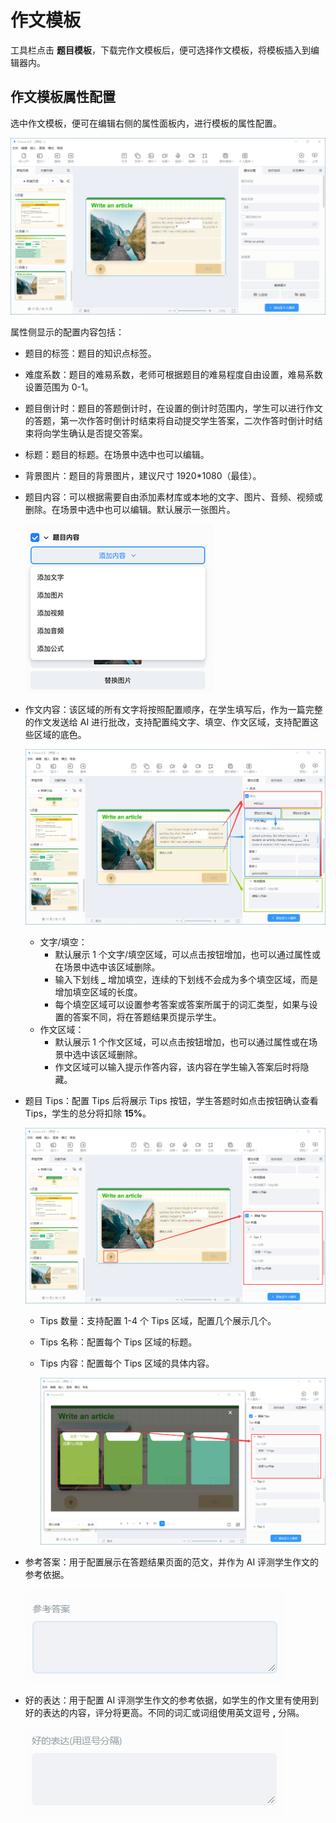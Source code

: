# 作文模板

工具栏点击 **题目模板**，下载完作文模板后，便可选择作文模板，将模板插入到编辑器内。

## 作文模板属性配置

选中作文模板，便可在编辑右侧的属性面板内，进行模板的属性配置。

![作文模板](img/writting.png)

属性侧显示的配置内容包括：

- 题目的标签：题目的知识点标签。
- 难度系数：题目的难易系数，老师可根据题目的难易程度自由设置，难易系数设置范围为 0-1。
- 题目倒计时：题目的答题倒计时，在设置的倒计时范围内，学生可以进行作文的答题，第一次作答时倒计时结束将自动提交学生答案，二次作答时倒计时结束将向学生确认是否提交答案。
- 标题：题目的标题。在场景中选中也可以编辑。
- 背景图片：题目的背景图片，建议尺寸 1920*1080（最佳）。
- 题目内容：可以根据需要自由添加素材库或本地的文字、图片、音频、视频或删除。在场景中选中也可以编辑。默认展示一张图片。

    ![添加内容](../choice_general/img/add.png)

- 作文内容：该区域的所有文字将按照配置顺序，在学生填写后，作为一篇完整的作文发送给 AI 进行批改，支持配置纯文字、填空、作文区域，支持配置这些区域的底色。

    ![作文内容](img/writting_2.png)

    - 文字/填空：
        - 默认展示 1 个文字/填空区域，可以点击按钮增加，也可以通过属性或在场景中选中该区域删除。
        - 输入下划线 **_** 增加填空，连续的下划线不会成为多个填空区域，而是增加填空区域的长度。
        - 每个填空区域可以设置参考答案或答案所属于的词汇类型，如果与设置的答案不同，将在答题结果页提示学生。
    - 作文区域：
        - 默认展示 1 个作文区域，可以点击按钮增加，也可以通过属性或在场景中选中该区域删除。
        - 作文区域可以输入提示作答内容，该内容在学生输入答案后时将隐藏。

- 题目 Tips：配置 Tips 后将展示 Tips 按钮，学生答题时如点击按钮确认查看 Tips，学生的总分将扣除 **15%**。

    ![题目 Tips](img/tips.png)

    - Tips 数量：支持配置 1-4 个 Tips 区域，配置几个展示几个。
    - Tips 名称：配置每个 Tips 区域的标题。
    - Tips 内容：配置每个 Tips 区域的具体内容。

        ![题目 Tips2](img/tips_2.png)

- 参考答案：用于配置展示在答题结果页面的范文，并作为 AI 评测学生作文的参考依据。

    ![参考答案](../img/modelContent.png)

- 好的表达：用于配置 AI 评测学生作文的参考依据，如学生的作文里有使用到好的表达的内容，评分将更高。不同的词汇或词组使用英文逗号 **,** 分隔。

    ![好的表达](../img/goodExpression.png)